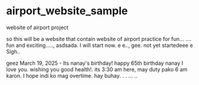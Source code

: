 # airport_website_sample
website of airport project

so this will be a website that contain website of airport practice for fun...
....
fun and exciting.....,
asdsada.
I will start now. e e..,
gee.
not yet startedeee
e
Sigh..

geez
March 19, 2025 - Its nanay's birthday! happy 65th birthday nanay I love you. wishing you good health!. its 3:30 am here, may duty pako 6 am karon. I hope indi ko mag overtime. hay buhay. . .
...
..
